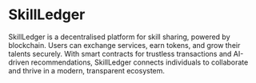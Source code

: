 # SkillLedger
SkillLedger is a decentralised platform for skill sharing, powered by blockchain. Users can exchange services, earn tokens, and grow their talents securely. With smart contracts for trustless transactions and AI-driven recommendations, SkillLedger connects individuals to collaborate and thrive in a modern, transparent ecosystem.

